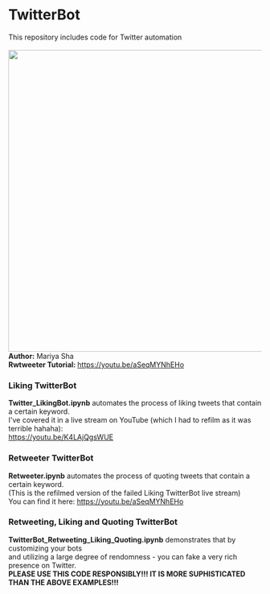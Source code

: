 # TwitterBot
This repository includes code for Twitter automation
<br>
<br>
<img src="https://user-images.githubusercontent.com/32107652/208702543-4b63e79a-057d-4a1c-8937-ead20fb9e56b.png" width="600">
<br>
<b> Author:</b> Mariya Sha
<br>
<b> Rwtweeter Tutorial: </b> https://youtu.be/aSeqMYNhEHo
<br>
### Liking TwitterBot
<b>Twitter_LikingBot.ipynb</b> automates the process of liking tweets that contain a certain keyword.
<br>
I've covered it in a live stream on YouTube (which I had to refilm as it was terrible hahaha):
<br>
https://youtu.be/K4LAjQgsWUE
<br>
### Retweeter TwitterBot
<b>Retweeter.ipynb</b> automates the process of quoting tweets that contain a certain keyword.
<br>
(This is the refilmed version of the failed Liking TwitterBot live stream)
<br>
You can find it here: https://youtu.be/aSeqMYNhEHo
<br>
### Retweeting, Liking and Quoting TwitterBot
<b>TwitterBot_Retweeting_Liking_Quoting.ipynb</b> demonstrates that by customizing your bots
<br>
and utilizing a large degree of rendomness - you can fake a very rich presence on Twitter.
<br>
<b>PLEASE USE THIS CODE RESPONSIBLY!!! IT IS MORE SUPHISTICATED THAN THE ABOVE EXAMPLES!!! </b>
